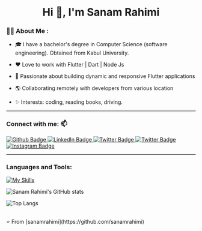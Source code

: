  <h1 align="center">Hi 👋, I'm Sanam Rahimi</h1>

### :woman_technologist: About Me :

- 🎓 I have a bachelor's degree in Computer Science (software engineering). Obtained from Kabul University.

- ❤️ Love to work with Flutter | Dart | Node Js 

- 🌱 Passionate about building dynamic and responsive Flutter applications

- 🌎 Collaborating remotely with developers from various location

- ✨ Interests: coding, reading books, driving.


---

### Connect with me: 📫
<div id="badges">
    <a href="https://github.com/sanamrahimi">
    <img src="https://img.shields.io/badge/Github-white?style=for-the-badge&logo=Github&logoColor=black" alt="Github Badge"/>
  </a>
  <a href="https://www.linkedin.com/in/sanam-rahimi/">
    <img src="https://img.shields.io/badge/LinkedIn-blue?style=for-the-badge&logo=linkedin&logoColor=white" alt="LinkedIn Badge"/>
  </a>
  <a href="https://twitter.com/SanamRahimi99">
    <img src="https://img.shields.io/badge/Twitter-blue?style=for-the-badge&logo=twitter&logoColor=white" alt="Twitter Badge"/>
  </a>
   <a href="sanamrahimi57@gmail.com">
    <img src="https://img.shields.io/badge/Gmail-red?style=for-the-badge&logo=twitter&logoColor=white" alt="Twitter Badge"/>
  </a>
  <a href="https://www.instagram.com/axif_taj">
    <img src="https://img.shields.io/badge/Instagram-purple?style=for-the-badge&logo=instagram&logoColor=white" alt="Instagram Badge"/>
  </a>
</div>


---


### Languages and Tools:
[![My Skills](https://skillicons.dev/icons?i=flutter,dart,firebase,github,git,postman,figma,xd&perline=5)](https://skillicons.dev)

![Sanam Rahimi's GitHub stats](https://github-readme-stats.vercel.app/api?username=sanamrahimi&show_icons=true&theme=dark)

![Top Langs](https://github-readme-stats.vercel.app/api/top-langs/?username=sanamrahimi&theme=dark)


<br>
⭐️ From [sanamrahimi](https://github.com/sanamrahimi)
